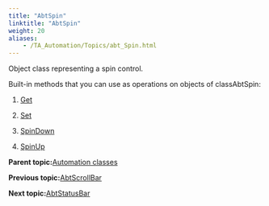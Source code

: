 ```yaml
--- 
title: "AbtSpin"
linktitle: "AbtSpin"
weight: 20
aliases: 
    - /TA_Automation/Topics/abt_Spin.html
---
```


Object class representing a spin control.

Built-in methods that you can use as operations on objects of classAbtSpin:

1.  [Get](/TA_Automation/Topics/abt_Get_9.html)  

2.  [Set](/TA_Automation/Topics/abt_Set_9.html)  

3.  [SpinDown](/TA_Automation/Topics/abt_SpinDown_9.html)  

4.  [SpinUp](/TA_Automation/Topics/abt_SpinUp_9.html)  


**Parent topic:**[Automation classes](/TA_Automation/Topics/abt_methods_abt.html)

**Previous topic:**[AbtScrollBar](/TA_Automation/Topics/abt_AbtScrollBar.html)

**Next topic:**[AbtStatusBar](/TA_Automation/Topics/abt_AbtStatusBar.html)

